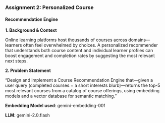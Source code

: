 
### Assignment 2: Personalized Course 


#### Recommendation Engine


**1. Background & Context**


Online learning platforms host thousands of courses across domains—learners often feel 
overwhelmed by choices. A personalized recommender that understands both course 
content and individual learner profiles can boost engagement and completion rates by 
suggesting the most relevant next steps.


**2. Problem Statement**


“Design and implement a Course Recommendation Engine that—given a user query
(completed courses + a short interests blurb)—returns the top-5 most relevant courses 
from a catalog of course offerings, using embedding models and a vector database for 
semantic matching.”

**Embedding Model used**: gemini-embedding-001


**LLM**: gemini-2.0.flash

